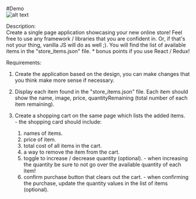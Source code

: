 #Demo  
![alt text](https://github.com/polymer940c/fruits-shop-react/blob/master/assets/pictures/demo.gif "Logo Title Text 1")  

Description:  
  Create a single page application showcasing your new online store! Feel free to use any framework / libraries
  that you are confident in. Or, if that's not your thing, vanilla JS will do as well ;). You will find the list
  of available items in the "store_items.json" file.
    * bonus points if you use React / Redux!  

Requirements:  
  1. Create the application based on the design, you can make changes that you think make more sense if necessary.  

  2. Display each item found in the "store_items.json" file. Each item should show the name, image, price,
    quantityRemaining (total number of each item remaining).  

  3. Create a shopping cart on the same page which lists the added items.  
    - the shopping card should include:
        1. names of items.
        2. price of item.
        3. total cost of all items in the cart.
        3. a way to remove the item from the cart.
        4. toggle to increase / decrease quantity (optional).
          - when increasing the quantity be sure to not go over the available quantity of each item!
        5. confirm purchase button that clears out the cart.
          - when confirming the purchase, update the quantity values in the list of items (optional).
